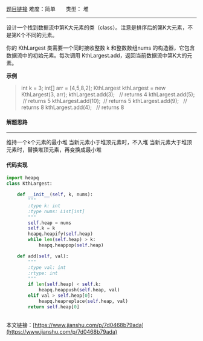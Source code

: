  [题目链接](https://leetcode-cn.com/problems/kth-largest-element-in-a-stream/)
难度：简单          &nbsp;&nbsp;&nbsp;&nbsp;&nbsp;&nbsp;类型：  堆
***
设计一个找到数据流中第K大元素的类（class）。注意是排序后的第K大元素，不是第K个不同的元素。

你的 KthLargest 类需要一个同时接收整数 k 和整数数组nums 的构造器，它包含数据流中的初始元素。每次调用 KthLargest.add，返回当前数据流中第K大的元素。
 
**示例**
> int k = 3;
int[] arr = [4,5,8,2];
KthLargest kthLargest = new KthLargest(3, arr);
kthLargest.add(3);   // returns 4
kthLargest.add(5);   // returns 5
kthLargest.add(10);  // returns 5
kthLargest.add(9);   // returns 8
kthLargest.add(4);   // returns 8
 
#### 解题思路
***
 维持一个k个元素的最小堆
当新元素小于堆顶元素时，不入堆
当新元素大于堆顶元素时，替换堆顶元素，再变换成最小堆



#### 代码实现
```python
import heapq
class KthLargest:

    def __init__(self, k, nums):
        """
        :type k: int
        :type nums: List[int]
        """
        self.heap = nums
        self.k = k
        heapq.heapify(self.heap)
        while len(self.heap) > k:
            heapq.heappop(self.heap)

    def add(self, val):
        """
        :type val: int
        :rtype: int
        """
        if len(self.heap) < self.k:
            heapq.heappush(self.heap, val)
        elif val > self.heap[0]:
            heapq.heapreplace(self.heap, val)
        return self.heap[0]
        
```

本文链接：[https://www.jianshu.com/p/7d0468b79ada](https://www.jianshu.com/p/7d0468b79ada)
